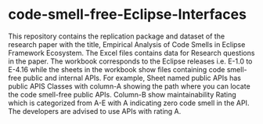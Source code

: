 # code-smell-free-Eclipse-Interfaces
This repository contains the replication package and dataset of the research paper with the title, Empirical Analysis of Code Smells in Eclipse Framework Ecosystem. The Excel files contains data for Research questions in the paper. The workbook corresponds to the Eclipse releases i.e. E-1.0 to E-4.16 while the sheets in the workbook show files containing code smell-free public and internal APIs. For example, Sheet named public APIs has public APIS Classes with column-A showing the path where you can locate the code smell-free public APIs. Column-B show maintainability Rating which is categorized from A-E with A indicating zero code smell in the API. The developers are advised to use APIs with rating A.
